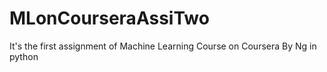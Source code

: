 # MLonCourseraAssiTwo
It's the first assignment of Machine Learning Course on Coursera By Ng in python
